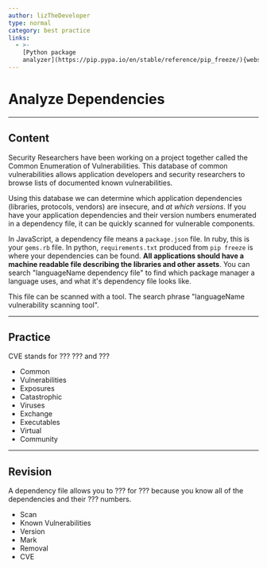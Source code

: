 ```yaml
---
author: lizTheDeveloper
type: normal
category: best practice
links:
  - >-
    [Python package
    analyzer](https://pip.pypa.io/en/stable/reference/pip_freeze/){website}
---
```


# Analyze Dependencies


---

## Content

Security Researchers have been working on a project together called the Common Enumeration of Vulnerabilities. This database of common vulnerabilities allows application developers and security researchers to browse lists of documented known vulnerabilities.

Using this database we can determine which application dependencies (libraries, protocols, vendors) are insecure, and *at which versions*. If you have your application dependencies and their version numbers enumerated in a dependency file, it can be quickly scanned for vulnerable components.

In JavaScript, a dependency file means a `package.json` file. In ruby, this is your `gems.rb` file. In python, `requirements.txt` produced from `pip freeze` is where your dependencies can be found. **All applications should have a machine readable file describing the libraries and other assets**. You can search "languageName dependency file" to find which package manager a language uses, and what it's dependency file looks like.

This file can be scanned with a tool. The search phrase "languageName vulnerability scanning tool".


---

## Practice

CVE stands for ??? ??? and ???

- Common
- Vulnerabilities
- Exposures
- Catastrophic
- Viruses
- Exchange
- Executables
- Virtual
- Community


---

## Revision

A dependency file allows you to ??? for ??? because you know all of the dependencies and their ??? numbers.

- Scan
- Known Vulnerabilities
- Version
- Mark
- Removal
- CVE
 
